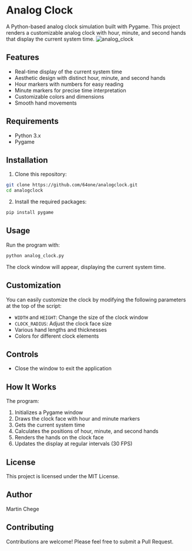 # Analog Clock

A Python-based analog clock simulation built with Pygame. This project renders a customizable analog clock with hour, minute, and second hands that display the current system time.
![analog_clock](https://github.com/user-attachments/assets/2e32f423-8a06-416b-bb56-a23b516a0a9a)


## Features
- Real-time display of the current system time
- Aesthetic design with distinct hour, minute, and second hands
- Hour markers with numbers for easy reading
- Minute markers for precise time interpretation
- Customizable colors and dimensions
- Smooth hand movements

## Requirements
- Python 3.x
- Pygame

## Installation
1. Clone this repository:
```bash
git clone https://github.com/64one/analogclock.git
cd analogclock
```

2. Install the required packages:
```bash
pip install pygame
```

## Usage
Run the program with:

```bash
python analog_clock.py
```

The clock window will appear, displaying the current system time.

## Customization
You can easily customize the clock by modifying the following parameters at the top of the script:
- `WIDTH` and `HEIGHT`: Change the size of the clock window
- `CLOCK_RADIUS`: Adjust the clock face size
- Various hand lengths and thicknesses
- Colors for different clock elements

## Controls
- Close the window to exit the application

## How It Works
The program:
1. Initializes a Pygame window
2. Draws the clock face with hour and minute markers
3. Gets the current system time
4. Calculates the positions of hour, minute, and second hands
5. Renders the hands on the clock face
6. Updates the display at regular intervals (30 FPS)

## License
This project is licensed under the MIT License.

## Author
Martin Chege

## Contributing
Contributions are welcome! Please feel free to submit a Pull Request.
